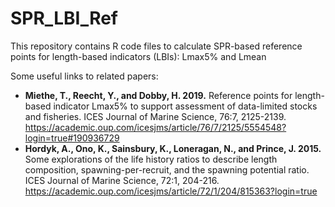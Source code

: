# SPR_LBI_Ref
This repository contains R code files to calculate SPR-based reference points for length-based indicators (LBIs): Lmax5% and Lmean


Some useful links to related papers:
* **Miethe, T., Reecht, Y., and Dobby, H. 2019.** Reference points for length-based indicator Lmax5% to support assessment of data-limited stocks and fisheries. ICES Journal of Marine Science, 76:7, 2125-2139. https://academic.oup.com/icesjms/article/76/7/2125/5554548?login=true#190936729
* **Hordyk, A., Ono, K., Sainsbury, K., Loneragan, N., and Prince, J. 2015.** Some explorations of the life history ratios to describe length composition, spawning-per-recruit, and the spawning potential ratio. ICES Journal of Marine Science, 72:1, 204-216. https://academic.oup.com/icesjms/article/72/1/204/815363?login=true
